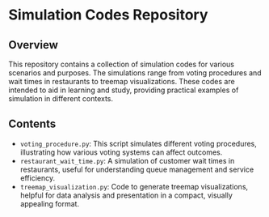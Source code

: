 # Simulation Codes Repository

## Overview

This repository contains a collection of simulation codes for various scenarios and purposes. The simulations range from voting procedures and wait times in restaurants to treemap visualizations. These codes are intended to aid in learning and study, providing practical examples of simulation in different contexts.

## Contents

- `voting_procedure.py`: This script simulates different voting procedures, illustrating how various voting systems can affect outcomes.
- `restaurant_wait_time.py`: A simulation of customer wait times in restaurants, useful for understanding queue management and service efficiency.
- `treemap_visualization.py`: Code to generate treemap visualizations, helpful for data analysis and presentation in a compact, visually appealing format.

